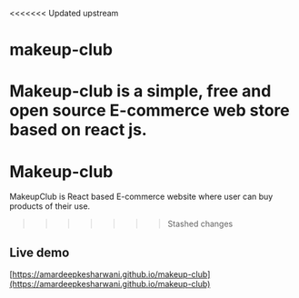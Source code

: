 <<<<<<< Updated upstream
# makeup-club
Makeup-club is a simple, free and open source E-commerce web store based on react js.
=======
# Makeup-club
MakeupClub is React based E-commerce website where user can buy products of their use.

>>>>>>> Stashed changes

## Live demo

[https://amardeepkesharwani.github.io/makeup-club](https://amardeepkesharwani.github.io/makeup-club)
